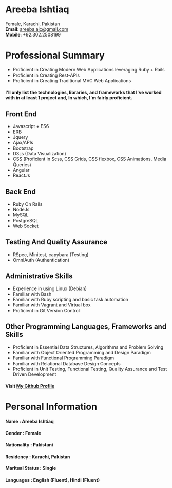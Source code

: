 # **Areeba Ishtiaq**   
Female, Karachi, Pakistan   
**Email**: areeba.aic@gmail.com   
**Mobile**: +92.302.2508199


# Professional Summary
* Proficient in Creating Modern Web Applications leveraging Ruby + Rails
* Proficient in Creating Rest-APIs
* Proficient in Creating Traditional MVC Web Applications

#### I'll only list the technologies, libraries, and frameworks that I've worked with in at least 1 project and, In which, I'm fairly proficient.

## Front End
* Javascript + ES6
* ERB
* Jquery
* Ajax/APIs
* Bootstrap
* D3.js (Data Visualization)
* CSS (Proficient in Scss, CSS Grids, CSS flexbox, CSS Animations, Media Queries)
* Angular
* ReactJs

## Back End
* Ruby On Rails
* NodeJs
* MySQL
* PostgreSQL
* Web Socket

## Testing And Quality Assurance
* RSpec, Minitest, capybara (Testing)
* OmniAuth (Authentication)

## Administrative Skills
* Experience in using Linux (Debian)
* Familiar with Bash
* Familiar with Ruby scripting and basic task automation
* Familiar with Vagrant and Virtual box
* Proficient in Git Version Control

## Other Programming Languages, Frameworks and Skills
* Proficient in Essential Data Structures, Algorithms and Problem Solving
* Familiar with Object Oriented Programming and Design Paradigm
* Familiar with Functional Programming Paradigm
* Familiar with Relational Database Design Concepts
* Proficient in Unit Testing, Functional Testing, Quality Assurance and Test Driven Development

#### Visit [My Github Profile](https://github.com/ribaishtiaq)


# Personal Information
#### Name            : Areeba Ishtiaq                 
#### Gender          : Female                
#### Nationality     : Pakistani           
#### Residency       : Karachi, Pakistan   
#### Maritual Status : Single       	      
#### Languages       : English (Fluent), Hindi (Fluent)    
